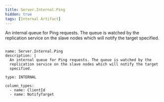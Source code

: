 ```yaml
---
title: Server.Internal.Ping
hidden: true
tags: [Internal Artifact]
---
```


An internal queue for Ping requests. The queue is watched by the
replication service on the slave nodes which will notify the target
specified.


<pre><code class="language-yaml">
name: Server.Internal.Ping
description: |
  An internal queue for Ping requests. The queue is watched by the
  replication service on the slave nodes which will notify the target
  specified.

type: INTERNAL

column_types:
  - name: ClientId
  - name: NotifyTarget

</code></pre>


